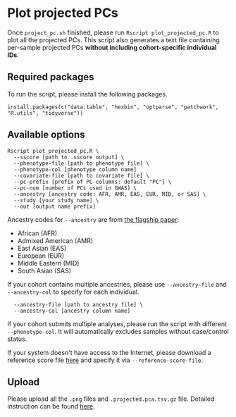 # Plot projected PCs

Once `project_pc.sh` finished, please run `Rscript plot_projected_pc.R` to plot all the projected PCs. This script also generates a text file containing per-sample projected PCs **without including cohort-specific individual IDs**.

## Required packages
To run the script, please install the following packages.
```
install.packages(c("data.table", "hexbin", "optparse", "patchwork", "R.utils", "tidyverse"))
```

## Available options
```
Rscript plot_projected_pc.R \
  --sscore [path to .sscore output] \
  --phenotype-file [path to phenotype file] \
  --phenotype-col [phenotype column name]
  --covariate-file [path to covariate file] \
  --pc-prefix [prefix of PC columns: default "PC"] \
  --pc-num [number of PCs used in GWAS] \
  --ancestry [ancestry code: AFR, AMR, EAS, EUR, MID, or SAS] \
  --study [your study name] \
  --out [output name prefix]
```

Ancestry codes for `--ancestry` are from [the flagship paper](https://www.medrxiv.org/content/10.1101/2021.03.10.21252820v1):
* African (AFR)
* Admixed American (AMR)
* East Asian (EAS)
* European (EUR)
* Middle Eastern (MID)
* South Asian (SAS)

If your cohort contains multiple ancestries, please use `--ancestry-file` and `--ancestry-col` to specify for each individual.
```
  --ancestry-file [path to ancestry file] \
  --ancestry-col [ancestry column name]
```

If your cohort submits multiple analyses, please run the script with different `--phenotype-col`. It will automatically excludes samples without case/control status.

If your system doesn't have access to the Internet, please download a reference score file [here](https://storage.googleapis.com/covid19-hg-public/pca_projection/hgdp_tgp_pca_covid19hgi_snps_scores.txt.gz) and specify it via `--reference-score-file`.

## Upload

Please upload all the `.png` files and `.projected.pca.tsv.gz` file. Detailed instruction can be found [here](https://docs.google.com/document/d/1Z8Vurk49RsTyX9YRhcleXKZomZwG84lj2V_YXjUi1LI/edit).
